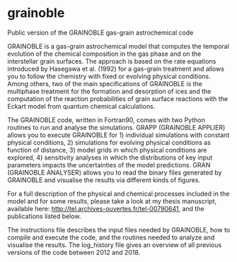 # grainoble
Public version of the GRAINOBLE gas-grain astrochemical code

GRAINOBLE is a gas-grain astrochemical model that computes the temporal evolution of the chemical composition in the gas phase and on the interstellar grain surfaces. The approach is based on the rate equations introduced by Hasegawa et al. (1992) for a gas-grain treatment and allows you to follow the chemistry with fixed or evolving physical conditions. Among others, two of the main specifications of GRAINOBLE is the multiphase treatment for the formation and desorption of ices and the computation of the reaction probabilities of grain surface reactions with the Eckart model from quantum chemical calculations. 

The GRAINOBLE code, written in Fortran90, comes with two Python routines to run and analyse the simulations. GRAPP (GRAINOBLE APPLIER) allows you to execute GRAINOBLE for 1) individual simulations with constant physical conditions, 2) simulations for evolving physical conditions as function of distance, 3) model grids in which physical conditions are explored, 4) sensitivity analyses in which the distributions of key input parameters impacts the uncertainties of the model predictions. GRAN (GRAINOBLE ANALYSER) allows you to read the binary files generated by GRAINOBLE and visualise the results via different kinds of figures. 

For a full description of the physical and chemical processes included in the model and for some results, please take a look at my thesis manuscript, available here: http://tel.archives-ouvertes.fr/tel-00790641, and the publications listed below.

The instructions file describes the input files needed by GRAINOBLE, how to compile and execute the code, and the routines needed to analyze and visualise the results. The log_history file gives an overview of all previous versions of the code between 2012 and 2018. 


